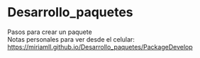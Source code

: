 # Desarrollo_paquetes  
Pasos para crear un paquete  
Notas personales para ver desde el celular:   
https://miriamll.github.io/Desarrollo_paquetes/PackageDevelop
